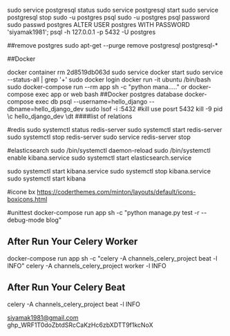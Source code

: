 sudo service postgresql status
sudo service postgresql start
sudo service postgresql stop
sudo -u postgres psql
sudo -u postgres psql password
sudo passwd postgres
ALTER USER postgres WITH PASSWORD 'siyamak1981';
psql -h 127.0.0.1 -p 5432 -U postgres


##remove postgres
sudo apt-get --purge remove postgresql postgresql-*

##Docker

docker container rm 2d8519db063d
sudo service docker start
sudo service --status-all | grep '+'
sudo docker login
docker run -it ubuntu /bin/bash
sudo docker-compose run --rm app sh -c "python mana....."
or
docker-compose exec app or web  bash
##Docker postgres database
docker-compose exec db psql --username=hello_django --dbname=hello_django_dev
sudo lsof -i :5432 #kill use posrt 5432
kill -9 pid
\c hello_django_dev
\dt     ####list of relations
   

#redis
sudo systemctl status redis-server
sudo systemctl start redis-server
sudo systemctl stop redis-server
sudo service redis-server stop




#elasticsearch
sudo /bin/systemctl daemon-reload
sudo /bin/systemctl enable kibana.service
sudo systemctl start elasticsearch.service


sudo systemctl start kibana.service
sudo systemctl stop kibana.service
sudo systemctl start kibana



#icone bx
https://coderthemes.com/minton/layouts/default/icons-boxicons.html


#unittest
docker-compose run app sh -c "python manage.py test -r --debug-mode blog"



## After Run Your Celery Worker
docker-compose run app sh -c "celery -A channels_celery_project beat -l INFO"
celery -A channels_celery_project worker -l INFO
## After Run Your Celery Beat
celery -A channels_celery_project beat -l INFO



siyamak1981@gmail.com
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

